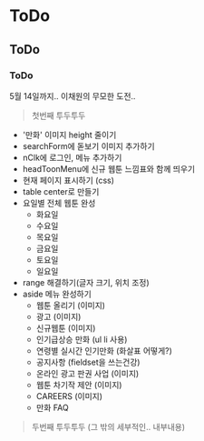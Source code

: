 # ToDo
## ToDo
### ToDo
5월 14일까지.. 이채원의 무모한 도전..

> 첫번째 투두투두 
* '만화' 이미지 height 줄이기
* searchForm에 돋보기 이미지 추가하기
* nClk에 로그인, 메뉴 추가하기
* headToonMenu에 신규 웹툰 느낌표와 함께 띄우기
* 현재 페이지 표시하기 (css)
* table center로 만들기
* 요일별 전체 웹툰 완성
  * 화요일
  * 수요일
  * 목요일
  * 금요일
  * 토요일
  * 일요일
* range 해결하기(글자 크기, 위치 조정)
* aside 메뉴 완성하기
  * 웹툰 올리기 (이미지)
  * 광고 (이미지)
  * 신규웹툰 (이미지)
  * 인기급상승 만화 (ul li 사용)
  * 연령별 실시간 인기만화 (화살표 어떻게?)
  * 공지사항 (fieldset을 쓰는건강)
  * 온라인 광고 판권 사업 (이미지)
  * 웹툰 차기작 제안 (이미지)
  * CAREERS (이미지)
  * 만화 FAQ

> 두번째 투두투두 (그 밖의 세부적인.. 내부내용)
